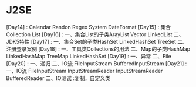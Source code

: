 # J2SE
[Day14] : Calendar Randon Regex System DateFormat
[Day15] : 集合 Collection List
[Day16] : 一、集合List的子类ArayList Vector LinkedList    二、JDK5特性
[Day17] : 一、集合Set的子类HashSet LinkedHashSet TreeSet  二、注册登录案例
[Day18] : 一、工具类Collections的用法                     二、Map的子类HashMap LinkedHashMap TreeMap LinkedHashSet
[Day19] : 一、异常         二、File
[Day20] : 一、递归         二、IO流 FileInputStream   BufferedInputStream 
[Day21] : 一、IO流  FileInputStream  InputStreamReader  InputStreamReader BufferedReader   二、IO测试 :复制，自定义类


